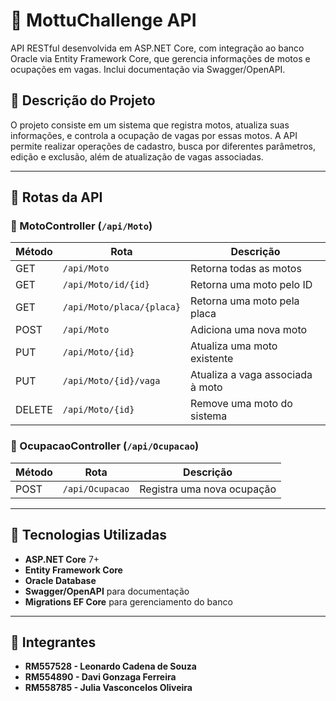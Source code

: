 # 🛵 MottuChallenge API

API RESTful desenvolvida em ASP.NET Core, com integração ao banco Oracle via Entity Framework Core, que gerencia informações de motos e ocupações em vagas. Inclui documentação via Swagger/OpenAPI.

## 📌 Descrição do Projeto

O projeto consiste em um sistema que registra motos, atualiza suas informações, e controla a ocupação de vagas por essas motos. A API permite realizar operações de cadastro, busca por diferentes parâmetros, edição e exclusão, além de atualização de vagas associadas.

---

## 🚀 Rotas da API

### 📁 MotoController (`/api/Moto`)
| Método | Rota                        | Descrição                                      |
|--------|-----------------------------|------------------------------------------------|
| GET    | `/api/Moto`                 | Retorna todas as motos                         |
| GET    | `/api/Moto/id/{id}`         | Retorna uma moto pelo ID                       |
| GET    | `/api/Moto/placa/{placa}`   | Retorna uma moto pela placa                    |
| POST   | `/api/Moto`                 | Adiciona uma nova moto                         |
| PUT    | `/api/Moto/{id}`            | Atualiza uma moto existente                    |
| PUT    | `/api/Moto/{id}/vaga`       | Atualiza a vaga associada à moto               |
| DELETE | `/api/Moto/{id}`            | Remove uma moto do sistema                     |

### 📁 OcupacaoController (`/api/Ocupacao`)
| Método | Rota               | Descrição                           |
|--------|--------------------|-------------------------------------|
| POST   | `/api/Ocupacao`    | Registra uma nova ocupação         |

---

## 🧰 Tecnologias Utilizadas

- **ASP.NET Core** 7+
- **Entity Framework Core**
- **Oracle Database**
- **Swagger/OpenAPI** para documentação
- **Migrations EF Core** para gerenciamento do banco

---
## 👥 Integrantes
- **RM557528 - Leonardo Cadena de Souza**
- **RM554890 - Davi Gonzaga Ferreira**
- **RM558785 - Julia Vasconcelos Oliveira**
